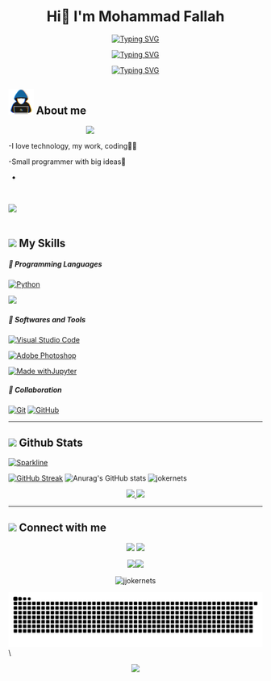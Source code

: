<h1 align="center">Hi👋 
I'm Mohammad Fallah </h1>


<p align="center">
<a href="https://git.io/typing-svg"><img src="https://readme-typing-svg.demolab.com?font=Fira+Code&size=27&pause=1000&color=B42418&random=false&width=435&lines=Welcome+to+my+Github+%F0%9F%A4%96" alt="Typing SVG" /></a>
<p align="center">
<a href="https://git.io/typing-svg"><img src="https://readme-typing-svg.demolab.com?font=Fira+Code&pause=1000&color=603895&random=false&width=435&lines=>++>++>++>++>++>++>++>++>++>++>++>++>+++>++>++>++>+>" alt="Typing SVG" /></a>
<p align="center">
<a href="https://git.io/typing-svg"><img src="https://readme-typing-svg.demolab.com?font=RubikScribble&pause=1000&color=0E6B0EE4&background=FFED4E00&center=true&vCenter=true&repeat=false&random=true&width=435&lines=I'm+Mohammad+%F0%9F%91%BB" alt="Typing SVG" /></a>

<br>


## <picture><img src = "https://github.com/0xAbdulKhalid/0xAbdulKhalid/raw/main/assets/mdImages/about_me.gif" width = 50px></picture> **About me**

<picture> <img align="right" src="https://media.tenor.com/NOYF3f82b_gAAAAC/programmer.gif" width = 350px></picture>

<br>

-I love technology, my work, coding💪👀


-Small programmer with big ideas🌊



-




<br>

<img src="https://user-images.githubusercontent.com/73097560/115834477-dbab4500-a447-11eb-908a-139a6edaec5c.gif"><br><br>

<h2><img src = "https://media2.giphy.com/media/QssGEmpkyEOhBCb7e1/giphy.gif?cid=ecf05e47a0n3gi1bfqntqmob8g9aid1oyj2wr3ds3mg700bl&rid=giphy.gif" width ="30"> My Skills</f2> 


##### 💪 Programming Languages
<a href="#"><img alt="Python" src="https://img.shields.io/badge/Python-FFD43B?style=for-the-badge&logo=python&logoColor=blue"></a>

<a><img src="https://img.shields.io/npm/v/npm.svg?logo=npm"></a>




##### 💪 Softwares and Tools
<a href="#"><img alt="Visual Studio Code" src="https://img.shields.io/badge/Visual_Studio_Code-0078D4?style=for-the-badge&logo=visual%20studio%20code&logoColor=white"></a>

<a href="#"><img alt="Adobe Photoshop" src="https://img.shields.io/badge/Adobe%20Photoshop-31A8FF?style=for-the-badge&logo=Adobe%20Photoshop&logoColor=black"></a>

[![Made withJupyter](https://img.shields.io/badge/Made%20with-Jupyter-orange?style=for-the-badge&logo=Jupyter)](https://jupyter.org/try)
##### 💪 Collaboration
<a href="#"><img alt="Git" src="https://img.shields.io/badge/GIT-E44C30?style=for-the-badge&logo=git&logoColor=white"></a>
<a href="#"><img alt="GitHub" src="https://img.shields.io/badge/GitHub-100000?style=for-the-badge&logo=github&logoColor=white"></a>

<hr>

<h2><img src = "https://media.giphy.com/media/iY8CRBdQXODJSCERIr/giphy.gif" width ="35"> Github Stats </h2>
<p align="center">
  
[![Sparkline](https://stars.medv.io/Naereen/badges.svg)](https://github.com/jokernets/jokernets)

<a href="https://git.io/streak-stats"><img src="https://streak-stats.demolab.com?user=jokernets&theme=radical&exclude_days=Sun%2CMon%2CTue%2CWed%2CThu%2CFri%2CSat" alt="GitHub Streak" /></a>
![Anurag's GitHub stats](https://github-readme-stats.vercel.app/api?username=jokernets&show_icons=true&theme=radical)
<img align="rigth" src="https://github-readme-stats.vercel.app/api/top-langs?username=jokernets&show_icons=true&theme=gruvbox&locale=en&layout=compact" alt="jokernets" />
</p>

<p align="center">      
<a href="https://github.com/jokernets">
<img width="49.5%" src="https://github-readme-stats.vercel.app/api?username=jokernets&show_icons=true&theme=gruvbox&hide_border=true" />
<img width="49.5%" src="https://github-readme-streak-stats.herokuapp.com/?user=jokernets&theme=gruvbox&hide_border=true" />
</a>
</p>
<hr>


<h2> <img src='https://raw.githubusercontent.com/ShahriarShafin/ShahriarShafin/main/Assets/handshake.gif' width="80"> Connect with me </h2>

<p align="center">
<a href="https://www.formula1.com/"><img src="https://img.shields.io/badge/linkedin-0077B5.svg?style=for-the-badge&logo=linkedin&logoColor=ffffff"/></a> 
<a href="https://instagram.com/mrcode.co"><img src="https://img.shields.io/badge/Instagram-E4405F?style=for-the-badge&logo=instagram&logoColor=white"/></a> 

<p align="center">
<a href="https://www.youtube.com/putak"><img src="https://img.shields.io/badge/youtube-e00101.svg?style=for-the-badge&logo=youtube&logoColor=ffffff/></a>
<a href="https://www.youtube.com/mrcodeco"><img src="https://img.shields.io/badge/youtube-e00101.svg?style=for-the-badge&logo=youtube&logoColor=ffffff"/></a>    





<p align="center"> <img src="https://komarev.com/ghpvc/?username=jokernets&label=Profile%20views&color=0e75b6&style=flat" alt="jjokernets" /> </p>
</p>

<img src="https://raw.githubusercontent.com/imrrobat/imrrobat/d1b244e170d2b75fdda3efd499eaaf163f7a617c/images/github-contribution-grid-snake.svg" alt="just for fun :D">\



<p align="center">
    <img src="https://github-profile-summary-cards.vercel.app/api/cards/profile-details?username=JOKERNETS&theme=github"
</p>


